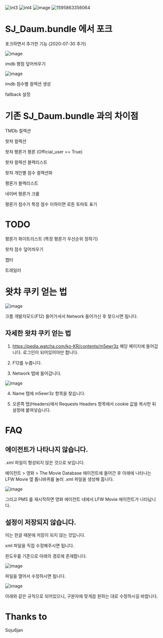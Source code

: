 ![int3](https://user-images.githubusercontent.com/59600370/88552620-449f9100-d05f-11ea-8b15-9366dc45c1f6.png)
![int4](https://user-images.githubusercontent.com/59600370/88552633-48cbae80-d05f-11ea-9e65-df78d40cb328.png)
![image](https://user-images.githubusercontent.com/59600370/88553054-d0192200-d05f-11ea-81b7-569039cfe1c1.png)
![1595863356064](https://user-images.githubusercontent.com/59600370/88560154-baf4c100-d068-11ea-9d07-0c20be826cbb.jpg)

# SJ_Daum.bundle 에서 포크

포크하면서 추가한 기능 (2020-07-30 추가)

![image](https://user-images.githubusercontent.com/59600370/89054423-b9dad100-d393-11ea-81ce-ce85c2468a8c.png)

imdb 평점 덮어씌우기

![image](https://user-images.githubusercontent.com/59600370/89059267-d975f780-d39b-11ea-8355-9158795ce41a.png)


imdb 점수별 컬렉션 생성

fallback 설정

# 기존 SJ_Daum.bundle 과의 차이점

TMDb 컬렉션

왓챠 컬렉션 

왓챠 평론가 평론 (Official_user == True)

왓챠 컬렉션 블랙리스트

왓챠 개인별 점수 컬렉션화

평론가 블랙리스트

네이버 평론가 크롤

평론가 점수가 특정 점수 이하이면 로튼 토마토 표기

# TODO

평론가 화이트리스트 (특정 평론가 우선순위 정하기)

왓챠 점수 덮어씌우기

챕터

트레일러

# 왓챠 쿠키 얻는 법

![image](https://user-images.githubusercontent.com/59600370/88553501-50d81e00-d060-11ea-9eb1-b0d99f0935b2.png)

크롬 개발자모드(F12) 들어가셔서 Network 들어가신 후 찾으시면 됩니다.

## 자세한 왓챠 쿠키 얻는 법

1) https://pedia.watcha.com/ko-KR/contents/m5ewr3z 해당 페이지에 들어갑니다. 로그인이 되어있어야만 합니다.

2) F12를 누릅니다.

3) Network 탭에 들어갑니다.

![image](https://user-images.githubusercontent.com/59600370/88563497-01e4b580-d06d-11ea-8739-83680229b0eb.png)

4) Name 탭에 m5ewr3z 항목을 찾습니다.

5) 오른쪽 탭(Headers)에서 Requests Headers 항목에서 cookie 값을 복사한 뒤 설정에 붙여넣습니다.

# FAQ

## 에이전트가 나타나지 않습니다.

.xml 파일이 형성되지 않은 것으로 보입니다.

에이전트 > 영화 > The Movie Database 에이전트에 들어간 후 아래에 나타나는 LFW Movie 옆 톱니바퀴를 눌러 .xml 파일을 생성해 줍니다.

![image](https://user-images.githubusercontent.com/59600370/89057836-4471ff00-d399-11ea-9288-a43c2da0ce96.png)

그리고 PMS 를 재시작하면 영화 에이전트 내에서 LFW Movie 에이전트가 나타납니다.



## 설정이 저장되지 않습니다.

이는 한글 때문에 저장이 되지 않는 것입니다.

xml 파일을 직접 수정해주시면 됩니다.

윈도우를 기준으로 아래의 경로에 존재합니다.

![image](https://user-images.githubusercontent.com/59600370/89057975-73887080-d399-11ea-9d0c-19c83e298f9f.png)

파일을 열어서 수정하시면 됩니다.


![image](https://user-images.githubusercontent.com/59600370/89058056-9a46a700-d399-11ea-87e7-5da6a17afd6e.png)

아래와 같은 규칙으로 되어있으니, 구분자에 맞게끔 원하는 대로 수정하시길 바랍니다.



# Thanks to

Soju6jan
